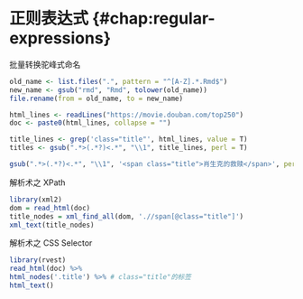 # 正则表达式 {#chap:regular-expressions}




批量转换驼峰式命名


```r
old_name <- list.files(".", pattern = "^[A-Z].*.Rmd$")
new_name <- gsub("rmd", "Rmd", tolower(old_name))
file.rename(from = old_name, to = new_name)
```


```r
html_lines <- readLines("https://movie.douban.com/top250")
doc <- paste0(html_lines, collapse = "")

title_lines <- grep('class="title"', html_lines, value = T)
titles <- gsub(".*>(.*?)<.*", "\\1", title_lines, perl = T)

gsub(".*>(.*?)<.*", "\\1", '<span class="title">肖生克的救赎</span>', perl = T)
```

解析术之 XPath


```r
library(xml2)
dom = read_html(doc)
title_nodes = xml_find_all(dom, './/span[@class="title"]')
xml_text(title_nodes)
```

解析术之 CSS Selector


```r
library(rvest)
read_html(doc) %>%
html_nodes('.title') %>% # class="title"的标签
html_text()
```

